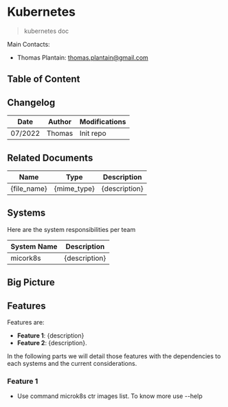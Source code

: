# Kubernetes

> kubernetes doc

Main Contacts:

- Thomas Plantain: thomas.plantain@gmail.com


## Table of Content


## Changelog

| Date | Author | Modifications |
| --- | --- | --- |
| 07/2022 | Thomas | Init repo |

## Related Documents

| Name | Type | Description |
| --- | --- | --- |
| {file_name} | {mime_type} | {description} |


## Systems

Here are the system responsibilities per team

| System Name | Description |
| --- |  --- |
| micork8s  | {description} |

## Big Picture




## Features

Features are:

- **Feature 1**: {description}
- **Feature 2**: {description}.

In the following parts we will detail those features with the dependencies to each systems and the current considerations.

### Feature 1





- Use command microk8s ctr images list. To know more use --help
